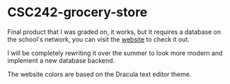 # CSC242-grocery-store

Final product that I was graded on, it works, but it requires a database on the school's network,  you can visit the [website](http://unixweb.kutztown.edu/~ebuss376/store.php) to check it out.

I will be completely rewriting it over the summer to look more modern and implement a new database backend.

The website colors are based on the Dracula text editor theme.
